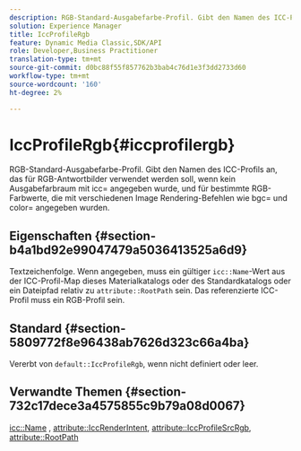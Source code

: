 ```yaml
---
description: RGB-Standard-Ausgabefarbe-Profil. Gibt den Namen des ICC-Profils an, das für RGB-Antwortbilder verwendet werden soll, wenn kein Ausgabefarbraum mit icc= angegeben wurde, und für bestimmte RGB-Farbwerte, die mit verschiedenen Image Rendering-Befehlen wie bgc= und color= angegeben wurden.
solution: Experience Manager
title: IccProfileRgb
feature: Dynamic Media Classic,SDK/API
role: Developer,Business Practitioner
translation-type: tm+mt
source-git-commit: d0bc88f55f857762b3bab4c76d1e3f3dd2733d60
workflow-type: tm+mt
source-wordcount: '160'
ht-degree: 2%

---
```



# IccProfileRgb{#iccprofilergb}

RGB-Standard-Ausgabefarbe-Profil. Gibt den Namen des ICC-Profils an, das für RGB-Antwortbilder verwendet werden soll, wenn kein Ausgabefarbraum mit icc= angegeben wurde, und für bestimmte RGB-Farbwerte, die mit verschiedenen Image Rendering-Befehlen wie bgc= und color= angegeben wurden.

## Eigenschaften {#section-b4a1bd92e99047479a5036413525a6d9}

Textzeichenfolge. Wenn angegeben, muss ein gültiger `icc::Name`-Wert aus der ICC-Profil-Map dieses Materialkatalogs oder des Standardkatalogs oder ein Dateipfad relativ zu `attribute::RootPath` sein. Das referenzierte ICC-Profil muss ein RGB-Profil sein.

## Standard {#section-5809772f8e96438ab7626d323c66a4ba}

Vererbt von `default::IccProfileRgb`, wenn nicht definiert oder leer.

## Verwandte Themen {#section-732c17dece3a4575855c9b79a08d0067}

[icc::Name](../../../../../ir-api/material-cat/image-rendering-api-ref/c-ir-material-catalog/c-ir-icc-profile-map-reference/r-ir-name-icc.md#reference-7a293ede360e433782575f8f6a562ac2) ,  [attribute::IccRenderIntent](../../../../../ir-api/material-cat/image-rendering-api-ref/c-ir-material-catalog/c-ir-attributes-reference/r-ir-iccrenderintent.md#reference-3b80b7a4c25545a593c5076f318b5c40),  [attribute::IccProfileSrcRgb](../../../../../ir-api/material-cat/image-rendering-api-ref/c-ir-material-catalog/c-ir-attributes-reference/r-ir-iccprofilesrcrgb.md#reference-2fb0f7cfc6e74813b82cd98ae165bd49),  [attribute::RootPath](../../../../../ir-api/material-cat/image-rendering-api-ref/c-ir-material-catalog/c-ir-attributes-reference/r-ir-rootpath.md#reference-a4d7c96b62e14fcbad1740c702f160f3)
